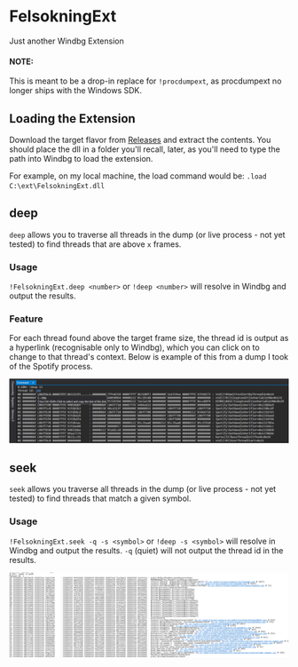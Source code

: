 # FelsokningExt
Just another Windbg Extension

#### NOTE:
This is meant to be a drop-in replace for `!procdumpext`, as procdumpext no longer ships with the Windows SDK.

## Loading the Extension
Download the target flavor from [Releases](https://github.com/felsokning/FelsokningExt/releases) and extract the contents. You should place the dll in a folder you'll recall, later, as you'll need to type the path into Windbg to load the extension.

For example, on my local machine, the load command would be: `.load C:\ext\FelsokningExt.dll`

## deep
`deep` allows you to traverse all threads in the dump (or live process - not yet tested) to find threads that are above `x` frames.

### Usage
`!FelsokningExt.deep <number>` or `!deep <number>` will resolve in Windbg and output the results.

### Feature
For each thread found above the target frame size, the thread id is output as a hyperlink (recognisable only to Windbg), which you can click on to change to that thread's context. Below is example of this from a dump I took of the Spotify process.

![Image showing thread hypelink](./images/thread_hyperlink.PNG)

## seek
`seek` allows you traverse all threads in the dump (or live process - not yet tested) to find threads that match a given symbol.

### Usage
`!FelsokningExt.seek -q -s <symbol>` or `!deep -s <symbol>` will resolve in Windbg and output the results. `-q` (quiet) will not output the thread id in the results.

![Image showing seek](./images/seek.png)
